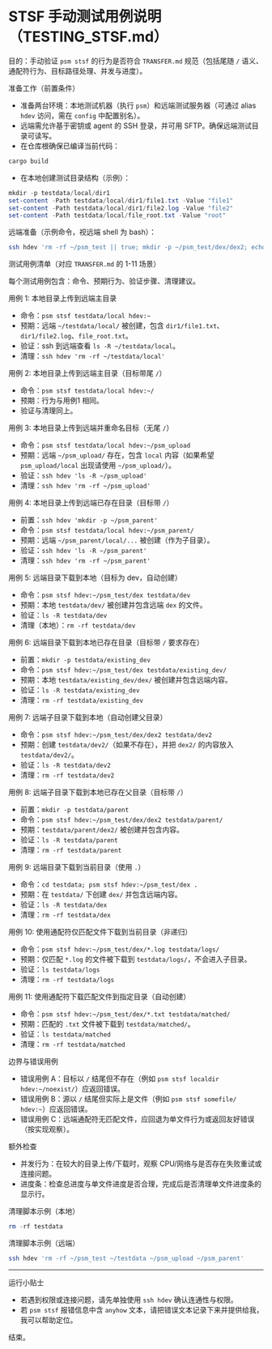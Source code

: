 # STSF 手动测试用例说明（TESTING_STSF.md）

目的：手动验证 `psm stsf` 的行为是否符合 `TRANSFER.md` 规范（包括尾随 `/` 语义、通配符行为、目标路径处理、并发与进度）。

准备工作（前置条件）
- 准备两台环境：本地测试机器（执行 `psm`）和远端测试服务器（可通过 alias `hdev` 访问，需在 `config` 中配置别名）。
- 远端需允许基于密钥或 agent 的 SSH 登录，并可用 SFTP。确保远端测试目录可读写。
- 在仓库根确保已编译当前代码：

```powershell
cargo build
```

- 在本地创建测试目录结构（示例）：

```powershell
mkdir -p testdata/local/dir1
set-content -Path testdata/local/dir1/file1.txt -Value "file1"
set-content -Path testdata/local/dir1/file2.log -Value "file2"
set-content -Path testdata/local/file_root.txt -Value "root"
```

远端准备（示例命令，视远端 shell 为 bash）：

```bash
ssh hdev 'rm -rf ~/psm_test || true; mkdir -p ~/psm_test/dex/dex2; echo hello > ~/psm_test/dex/file_a.txt; echo log1 > ~/psm_test/dex/file.log; echo nested > ~/psm_test/dex/dex2/nested.txt'
```

测试用例清单（对应 `TRANSFER.md` 的 1-11 场景）

每个测试用例包含：命令、预期行为、验证步骤、清理建议。

用例 1: 本地目录上传到远端主目录
- 命令：`psm stsf testdata/local hdev:~`
- 预期：远端 `~/testdata/local/` 被创建，包含 `dir1/file1.txt`、`dir1/file2.log`、`file_root.txt`。
- 验证：ssh 到远端查看 `ls -R ~/testdata/local`。
- 清理：`ssh hdev 'rm -rf ~/testdata/local'`

用例 2: 本地目录上传到远端主目录（目标带尾 `/`）
- 命令：`psm stsf testdata/local hdev:~/`
- 预期：行为与用例1 相同。
- 验证与清理同上。

用例 3: 本地目录上传到远端并重命名目标（无尾 `/`）
- 命令：`psm stsf testdata/local hdev:~/psm_upload`
- 预期：远端 `~/psm_upload/` 存在，包含 `local` 内容（如果希望 `psm_upload/local` 出现请使用 `~/psm_upload/`）。
- 验证：`ssh hdev 'ls -R ~/psm_upload'`
- 清理：`ssh hdev 'rm -rf ~/psm_upload'`

用例 4: 本地目录上传到远端已存在目录（目标带 `/`）
- 前置：`ssh hdev 'mkdir -p ~/psm_parent'`
- 命令：`psm stsf testdata/local hdev:~/psm_parent/`
- 预期：远端 `~/psm_parent/local/...` 被创建（作为子目录）。
- 验证：`ssh hdev 'ls -R ~/psm_parent'`
- 清理：`ssh hdev 'rm -rf ~/psm_parent'`

用例 5: 远端目录下载到本地（目标为 dev，自动创建）
- 命令：`psm stsf hdev:~/psm_test/dex testdata/dev`
- 预期：本地 `testdata/dev/` 被创建并包含远端 `dex` 的文件。
- 验证：`ls -R testdata/dev`
- 清理（本地）：`rm -rf testdata/dev`

用例 6: 远端目录下载到本地已存在目录（目标带 `/` 要求存在）
- 前置：`mkdir -p testdata/existing_dev`
- 命令：`psm stsf hdev:~/psm_test/dex testdata/existing_dev/`
- 预期：本地 `testdata/existing_dev/dex/` 被创建并包含远端内容。
- 验证：`ls -R testdata/existing_dev`
- 清理：`rm -rf testdata/existing_dev`

用例 7: 远端子目录下载到本地（自动创建父目录）
- 命令：`psm stsf hdev:~/psm_test/dex/dex2 testdata/dev2`
- 预期：创建 `testdata/dev2/`（如果不存在），并把 `dex2/` 的内容放入 `testdata/dev2/`。
- 验证：`ls -R testdata/dev2`
- 清理：`rm -rf testdata/dev2`

用例 8: 远端子目录下载到本地已存在父目录（目标带 `/`）
- 前置：`mkdir -p testdata/parent`
- 命令：`psm stsf hdev:~/psm_test/dex/dex2 testdata/parent/`
- 预期：`testdata/parent/dex2/` 被创建并包含内容。
- 验证：`ls -R testdata/parent`
- 清理：`rm -rf testdata/parent`

用例 9: 远端目录下载到当前目录（使用 `.`）
- 命令：`cd testdata; psm stsf hdev:~/psm_test/dex .`
- 预期：在 `testdata/` 下创建 `dex/` 并包含远端内容。
- 验证：`ls -R testdata/dex`
- 清理：`rm -rf testdata/dex`

用例 10: 使用通配符仅匹配文件下载到当前目录（非递归）
- 命令：`psm stsf hdev:~/psm_test/dex/*.log testdata/logs/`
- 预期：仅匹配 `*.log` 的文件被下载到 `testdata/logs/`，不会进入子目录。
- 验证：`ls testdata/logs`
- 清理：`rm -rf testdata/logs`

用例 11: 使用通配符下载匹配文件到指定目录（自动创建）
- 命令：`psm stsf hdev:~/psm_test/dex/*.txt testdata/matched/`
- 预期：匹配的 `.txt` 文件被下载到 `testdata/matched/`。
- 验证：`ls testdata/matched`
- 清理：`rm -rf testdata/matched`

边界与错误用例
- 错误用例 A：目标以 `/` 结尾但不存在（例如 `psm stsf localdir hdev:~/noexist/`）应返回错误。
- 错误用例 B：源以 `/` 结尾但实际上是文件（例如 `psm stsf somefile/ hdev:~`）应返回错误。
- 错误用例 C：远端通配符无匹配文件，应回退为单文件行为或返回友好错误（按实现观察）。

额外检查
- 并发行为：在较大的目录上传/下载时，观察 CPU/网络与是否存在失败重试或连接问题。
- 进度条：检查总进度与单文件进度是否合理，完成后是否清理单文件进度条的显示行。

清理脚本示例（本地）

```powershell
rm -rf testdata
```

清理脚本示例（远端）

```bash
ssh hdev 'rm -rf ~/psm_test ~/testdata ~/psm_upload ~/psm_parent'
```

---

运行小贴士
- 若遇到权限或连接问题，请先单独使用 `ssh hdev` 确认连通性与权限。
- 若 `psm stsf` 报错信息中含 `anyhow` 文本，请把错误文本记录下来并提供给我，我可以帮助定位。

结束。

